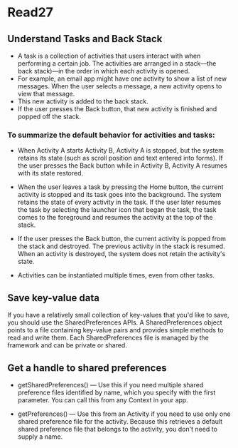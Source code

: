 # Read27

## Understand Tasks and Back Stack
- A task is a collection of activities that users interact with when performing a certain job. The activities are arranged in a stack—the back stack)—in the order in which each activity is opened.
- For example, an email app might have one activity to show a list of new messages. When the user selects a message, a new activity opens to view that message. 
- This new activity is added to the back stack.
- If the user presses the Back button, that new activity is finished and popped off the stack.


### To summarize the default behavior for activities and tasks:

- When Activity A starts Activity B, Activity A is stopped, but the system retains its state (such as scroll position and text entered into forms). If the user presses the Back button while in Activity B, Activity A resumes with its state restored.

- When the user leaves a task by pressing the Home button, the current activity is stopped and its task goes into the background. The system retains the state of every activity in the task. If the user later resumes the task by selecting the launcher icon that began the task, the task comes to the foreground and resumes the activity at the top of the stack.

- If the user presses the Back button, the current activity is popped from the stack and destroyed. The previous activity in the stack is resumed. When an activity is destroyed, the system does not retain the activity's state.

- Activities can be instantiated multiple times, even from other tasks.


## Save key-value data
If you have a relatively small collection of key-values that you'd like to save, you should use the SharedPreferences APIs. A SharedPreferences object points to a file containing key-value pairs and provides simple methods to read and write them. Each SharedPreferences file is managed by the framework and can be private or shared.

## Get a handle to shared preferences

- getSharedPreferences() — Use this if you need multiple shared preference files identified by name, which you specify with the first parameter. You can call this from any Context in your app.

- getPreferences() — Use this from an Activity if you need to use only one shared preference file for the activity. Because this retrieves a default shared preference file that belongs to the activity, you don't need to supply a name.